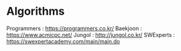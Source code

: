 # Algorithms

Programmers : https://programmers.co.kr/
Baekjoon : https://www.acmicpc.net/
Jungol : http://jungol.co.kr/
SWExperts : https://swexpertacademy.com/main/main.do
